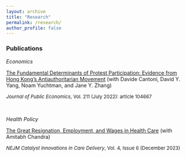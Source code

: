 ```yaml
---
layout: archive
title: "Research"
permalink: /research/
author_profile: false
---
```


### Publications

_Economics_

[The Fundamental Determinants of Protest Participation: Evidence from Hong Kong’s Antiauthoritarian Movement](../files/hk_descriptive.pdf) (with Davide Cantoni, David Y. Yang, Noam Yuchtman, and Jane Y. Zhang)

<span style="margin-top: -1em; font-size: small;">_Journal of Public Economics_, Vol. 211 (July 2022): article 104667 </span>

<br>

_Health Policy_

[The Great Resignation, Employment, and Wages in Health Care](https://catalyst.nejm.org/doi/full/10.1056/CAT.23.0315) (with Amitabh Chandra)

<span style="margin-top: -1em; font-size: small;"> _NEJM Catalyst Innovations in Care Delivery_, Vol. 4, Issue 6 (December 2023) </span>

